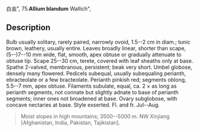白韭",
75.**Allium blandum** Wallich",

## Description
Bulb usually solitary, rarely paired, narrowly ovoid, 1.5--2 cm in diam.; tunic brown, leathery, usually entire. Leaves broadly linear, shorter than scape, (5--)7--10 mm wide, flat, smooth, apex obtuse or gradually attenuate to obtuse tip. Scape 25--30 cm, terete, covered with leaf sheaths only at base. Spathe 2-valved, membranous, persistent; beak very short. Umbel globose, densely many flowered. Pedicels subequal, usually subequaling perianth, ebracteolate or a few bracteolate. Perianth pinkish red; segments oblong, 5.5--7 mm, apex obtuse. Filaments subulate, equal, ca. 2 × as long as perianth segments, not connate but slightly adnate to base of perianth segments; inner ones not broadened at base. Ovary subglobose, with concave nectaries at base. Style exserted. Fl. and fr. Jul--Aug.

> Moist slopes in high mountains; 3500--5000 m. NW Xinjiang [Afghanistan, India, Pakistan, Tajikistan].
